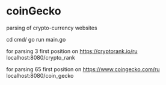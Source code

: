 # coinGecko
parsing of crypto-currency websites

cd cmd/
go run main.go


for parsing 3 first position on https://cryptorank.io/ru
localhost:8080/crypto_rank


for parsing 65 first position on https://www.coingecko.com/ru
localhost:8080/coin_gecko

